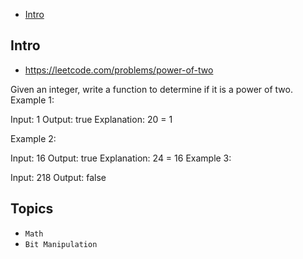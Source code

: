 - [Intro](#intro)

## Intro

- https://leetcode.com/problems/power-of-two

Given an integer, write a function to determine if it is a power of two.
Example 1:

Input: 1
Output: true 
Explanation: 20 = 1

Example 2:

Input: 16
Output: true
Explanation: 24 = 16
Example 3:

Input: 218
Output: false


## Topics

- `Math`
- `Bit Manipulation`


